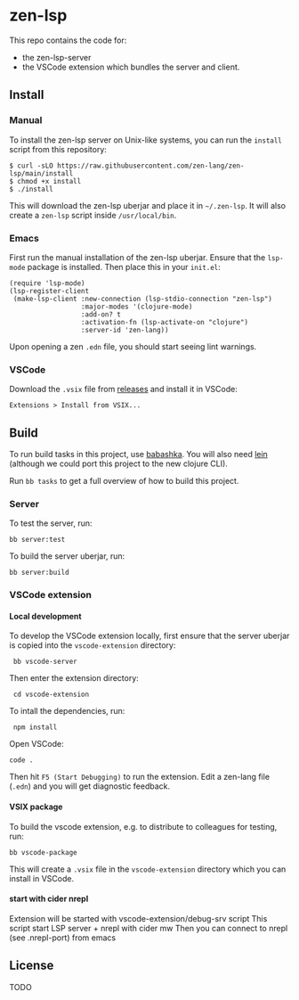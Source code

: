# zen-lsp

This repo contains the code for:

- the zen-lsp-server
- the VSCode extension which bundles the server and client.

## Install

### Manual

To install the zen-lsp server on Unix-like systems, you can run the `install`
script from this repository:

```
$ curl -sLO https://raw.githubusercontent.com/zen-lang/zen-lsp/main/install
$ chmod +x install
$ ./install
```

This will download the zen-lsp uberjar and place it in `~/.zen-lsp`. It will
also create a `zen-lsp` script inside `/usr/local/bin`.

### Emacs

First run the manual installation of the zen-lsp uberjar.  Ensure that the
`lsp-mode` package is installed. Then place this in your `init.el`:

``` elisp
(require 'lsp-mode)
(lsp-register-client
 (make-lsp-client :new-connection (lsp-stdio-connection "zen-lsp")
                  :major-modes '(clojure-mode)
                  :add-on? t
                  :activation-fn (lsp-activate-on "clojure")
                  :server-id 'zen-lang))
```

Upon opening a zen `.edn` file, you should start seeing lint warnings.

### VSCode

Download the `.vsix` file from
[releases](https://github.com/zen-lang/zen-lsp/releases) and install it in
VSCode:

    Extensions > Install from VSIX...

## Build

To run build tasks in this project, use [babashka](https://babashka.org/). You
will also need [lein](https://leiningen.org/) (although we could port this
project to the new clojure CLI).

Run `bb tasks` to get a full overview of how to build this project.

### Server

To test the server, run:

    bb server:test

To build the server uberjar, run:

    bb server:build

### VSCode extension

#### Local development

To develop the VSCode extension locally, first ensure that the server uberjar is copied into the `vscode-extension` directory:

     bb vscode-server

Then enter the extension directory:

     cd vscode-extension

To intall the dependencies, run:

     npm install

Open VSCode:

    code .

Then hit `F5 (Start Debugging)` to run the extension. Edit a zen-lang file
(`.edn`) and you will get diagnostic feedback.

#### VSIX package

To build the vscode extension, e.g. to distribute to colleagues for testing,
run:

    bb vscode-package

This will create a `.vsix` file in the `vscode-extension` directory which you
can install in VSCode.


#### start with cider nrepl

Extension will be started with vscode-extension/debug-srv script
This script start LSP server + nrepl with cider mw
Then you can connect to nrepl (see .nrepl-port) from emacs

## License

TODO
